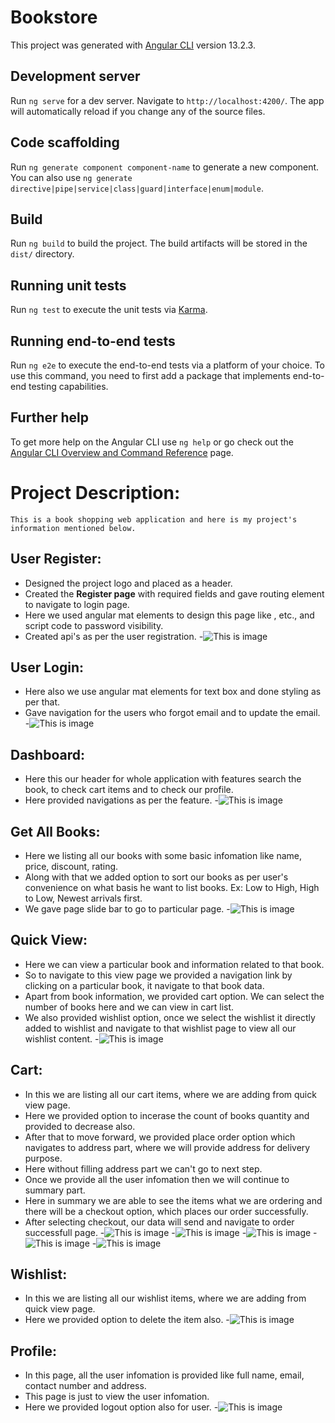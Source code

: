 # Bookstore

This project was generated with [Angular CLI](https://github.com/angular/angular-cli) version 13.2.3.

## Development server

Run `ng serve` for a dev server. Navigate to `http://localhost:4200/`. The app will automatically reload if you change any of the source files.

## Code scaffolding

Run `ng generate component component-name` to generate a new component. You can also use `ng generate directive|pipe|service|class|guard|interface|enum|module`.

## Build

Run `ng build` to build the project. The build artifacts will be stored in the `dist/` directory.

## Running unit tests

Run `ng test` to execute the unit tests via [Karma](https://karma-runner.github.io).

## Running end-to-end tests

Run `ng e2e` to execute the end-to-end tests via a platform of your choice. To use this command, you need to first add a package that implements end-to-end testing capabilities.

## Further help

To get more help on the Angular CLI use `ng help` or go check out the [Angular CLI Overview and Command Reference](https://angular.io/cli) page.

# Project Description:
    This is a book shopping web application and here is my project's information mentioned below.

## User Register:
- Designed the project logo and placed as a header.
- Created the **Register page** with required fields and gave routing element to navigate to login page.
- Here we used angular mat elements to design this page like <mat-form-field>, <mat-label> etc., and script code to password visibility.
- Created api's as per the user registration.
-![This is image]("../assets/reference/signup.png")

## User Login:
- Here also we use angular mat elements for text box and done styling as per that.
- Gave navigation for the users who forgot email and to update the email.
-![This is image]("../assets/reference/login.png")

## Dashboard:
- Here this our header for whole application with features search the book, to check cart items and to check our profile.
- Here provided navigations as per the feature.
-![This is image]("../assets/reference/dashboard.png")

## Get All Books:
- Here we listing all our books with some basic infomation like name, price, discount, rating.
- Along with that we added option to sort our books as per user's convenience on what basis he want to list books.
  Ex: Low to High, High to Low, Newest arrivals first.
- We gave page slide bar to go to particular page.
-![This is image]("../assets/reference/books.png")

## Quick View:
- Here we can view a particular book and information related to that book.
- So to navigate to this view page we provided a navigation link by clicking on a particular book, it navigate to that book data.
- Apart from book information, we provided cart option. We can select the number of books here and we can view in cart list.
- We also provided wishlist option, once we select the wishlist it directly added to wishlist and navigate to that wishlist page to view all our wishlist content.
-![This is image]("../assets/reference/viewpage.png")

## Cart:
- In this we are listing all our cart items, where we are adding from quick view page.
- Here we provided option to incerase the count of books quantity and provided to decrease also.
- After that to move forward, we provided place order option which navigates to address part, where we will provide address for delivery purpose.
- Here without filling address part we can't go to next step.
- Once we provide all the user infomation then we will continue to summary part.
- Here in summary we are able to see the items what we are ordering and there will be a checkout option, which places our order successfully.
- After selecting checkout, our data will send and navigate to order successfull page.
-![This is image]("../assets/reference/cart.png")
-![This is image]("../assets/reference/cartAddress.png")
-![This is image]("../assets/reference/cartAddress2.png")
-![This is image]("../assets/reference/summary.png")
-![This is image]("../assets/reference/order.png")

## Wishlist:
- In this we are listing all our wishlist items, where we are adding from quick view page.
- Here we provided option to delete the item also.
-![This is image]("../assets/reference/wishlist.png")

## Profile:
- In this page, all the user infomation is provided like full name, email, contact number and address.
- This page is just to view the user infomation.
- Here we provided logout option also for user.
-![This is image]("../assets/reference/profile.png")


